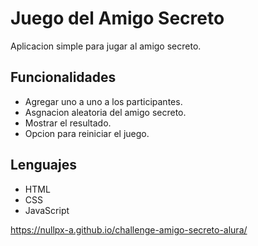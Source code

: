# Juego del Amigo Secreto
Aplicacion simple para jugar al amigo secreto.

## Funcionalidades
- Agregar uno a uno a los participantes.
- Asgnacion aleatoria del amigo secreto.
- Mostrar el resultado.
- Opcion para reiniciar el juego.

## Lenguajes
- HTML
- CSS
- JavaScript

<https://nullpx-a.github.io/challenge-amigo-secreto-alura/>
